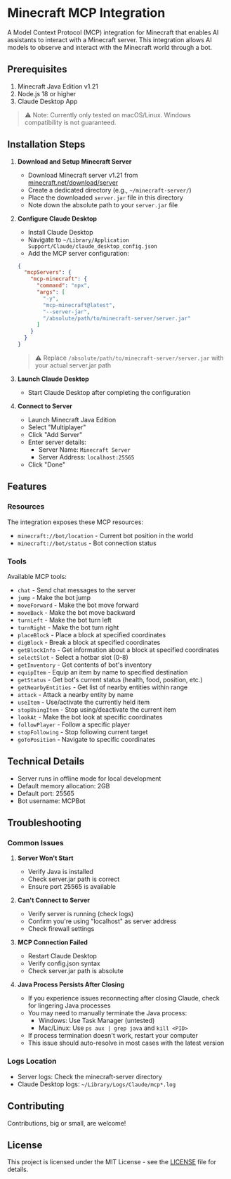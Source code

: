 # Minecraft MCP Integration

A Model Context Protocol (MCP) integration for Minecraft that enables AI assistants to interact with a Minecraft server. This integration allows AI models to observe and interact with the Minecraft world through a bot.

## Prerequisites

1. Minecraft Java Edition v1.21
2. Node.js 18 or higher
3. Claude Desktop App

> ⚠️ Note: Currently only tested on macOS/Linux. Windows compatibility is not guaranteed.

## Installation Steps

1. **Download and Setup Minecraft Server**
   - Download Minecraft server v1.21 from [minecraft.net/download/server](https://mcversions.net)
   - Create a dedicated directory (e.g., `~/minecraft-server/`)
   - Place the downloaded `server.jar` file in this directory
   - Note down the absolute path to your `server.jar` file

2. **Configure Claude Desktop**
   - Install Claude Desktop
   - Navigate to `~/Library/Application Support/Claude/claude_desktop_config.json`
   - Add the MCP server configuration:   
   ```json
   {
     "mcpServers": {
       "mcp-minecraft": {
         "command": "npx",
         "args": [
           "-y",
           "mcp-minecraft@latest",
           "--server-jar",
           "/absolute/path/to/minecraft-server/server.jar"
         ]
       }
     }
   }   
   ```
   > ⚠️ Replace `/absolute/path/to/minecraft-server/server.jar` with your actual server.jar path

3. **Launch Claude Desktop**
   - Start Claude Desktop after completing the configuration

4. **Connect to Server**
   - Launch Minecraft Java Edition
   - Select "Multiplayer"
   - Click "Add Server"
   - Enter server details:
     - Server Name: `Minecraft Server`
     - Server Address: `localhost:25565`
   - Click "Done"

## Features

### Resources
The integration exposes these MCP resources:

- `minecraft://bot/location` - Current bot position in the world
- `minecraft://bot/status` - Bot connection status

### Tools
Available MCP tools:

- `chat` - Send chat messages to the server
- `jump` - Make the bot jump
- `moveForward` - Make the bot move forward
- `moveBack` - Make the bot move backward
- `turnLeft` - Make the bot turn left
- `turnRight` - Make the bot turn right
- `placeBlock` - Place a block at specified coordinates
- `digBlock` - Break a block at specified coordinates
- `getBlockInfo` - Get information about a block at specified coordinates
- `selectSlot` - Select a hotbar slot (0-8)
- `getInventory` - Get contents of bot's inventory
- `equipItem` - Equip an item by name to specified destination
- `getStatus` - Get bot's current status (health, food, position, etc.)
- `getNearbyEntities` - Get list of nearby entities within range
- `attack` - Attack a nearby entity by name
- `useItem` - Use/activate the currently held item
- `stopUsingItem` - Stop using/deactivate the current item
- `lookAt` - Make the bot look at specific coordinates
- `followPlayer` - Follow a specific player
- `stopFollowing` - Stop following current target
- `goToPosition` - Navigate to specific coordinates

## Technical Details

- Server runs in offline mode for local development
- Default memory allocation: 2GB
- Default port: 25565
- Bot username: MCPBot

## Troubleshooting

### Common Issues

1. **Server Won't Start**
   - Verify Java is installed
   - Check server.jar path is correct
   - Ensure port 25565 is available

2. **Can't Connect to Server**
   - Verify server is running (check logs)
   - Confirm you're using "localhost" as server address
   - Check firewall settings

3. **MCP Connection Failed**
   - Restart Claude Desktop
   - Verify config.json syntax
   - Check server.jar path is absolute

4. **Java Process Persists After Closing**
   - If you experience issues reconnecting after closing Claude, check for lingering Java processes
   - You may need to manually terminate the Java process:
     - Windows: Use Task Manager (untested)
     - Mac/Linux: Use `ps aux | grep java` and `kill <PID>`
   - If process termination doesn't work, restart your computer
   - This issue should auto-resolve in most cases with the latest version

### Logs Location
- Server logs: Check the minecraft-server directory
- Claude Desktop logs: `~/Library/Logs/Claude/mcp*.log`

## Contributing

Contributions, big or small, are welcome!

## License

This project is licensed under the MIT License - see the [LICENSE](LICENSE) file for details.
